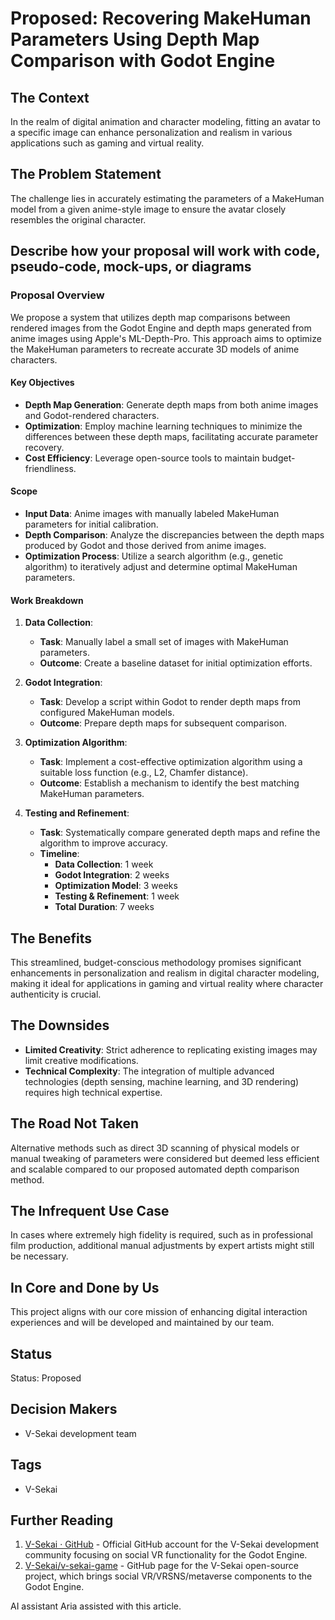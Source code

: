 # Proposed: Recovering MakeHuman Parameters Using Depth Map Comparison with Godot Engine

## The Context

In the realm of digital animation and character modeling, fitting an avatar to a specific image can enhance personalization and realism in various applications such as gaming and virtual reality.

## The Problem Statement

The challenge lies in accurately estimating the parameters of a MakeHuman model from a given anime-style image to ensure the avatar closely resembles the original character.

## Describe how your proposal will work with code, pseudo-code, mock-ups, or diagrams

### Proposal Overview

We propose a system that utilizes depth map comparisons between rendered images from the Godot Engine and depth maps generated from anime images using Apple's ML-Depth-Pro. This approach aims to optimize the MakeHuman parameters to recreate accurate 3D models of anime characters.

#### Key Objectives

- **Depth Map Generation**: Generate depth maps from both anime images and Godot-rendered characters.
- **Optimization**: Employ machine learning techniques to minimize the differences between these depth maps, facilitating accurate parameter recovery.
- **Cost Efficiency**: Leverage open-source tools to maintain budget-friendliness.

#### Scope

- **Input Data**: Anime images with manually labeled MakeHuman parameters for initial calibration.
- **Depth Comparison**: Analyze the discrepancies between the depth maps produced by Godot and those derived from anime images.
- **Optimization Process**: Utilize a search algorithm (e.g., genetic algorithm) to iteratively adjust and determine optimal MakeHuman parameters.

#### Work Breakdown

1. **Data Collection**:
   - **Task**: Manually label a small set of images with MakeHuman parameters.
   - **Outcome**: Create a baseline dataset for initial optimization efforts.

2. **Godot Integration**:
   - **Task**: Develop a script within Godot to render depth maps from configured MakeHuman models.
   - **Outcome**: Prepare depth maps for subsequent comparison.

3. **Optimization Algorithm**:
   - **Task**: Implement a cost-effective optimization algorithm using a suitable loss function (e.g., L2, Chamfer distance).
   - **Outcome**: Establish a mechanism to identify the best matching MakeHuman parameters.

4. **Testing and Refinement**:
   - **Task**: Systematically compare generated depth maps and refine the algorithm to improve accuracy.
   - **Timeline**:
     - **Data Collection**: 1 week
     - **Godot Integration**: 2 weeks
     - **Optimization Model**: 3 weeks
     - **Testing & Refinement**: 1 week
     - **Total Duration**: 7 weeks

## The Benefits

This streamlined, budget-conscious methodology promises significant enhancements in personalization and realism in digital character modeling, making it ideal for applications in gaming and virtual reality where character authenticity is crucial.

## The Downsides

- **Limited Creativity**: Strict adherence to replicating existing images may limit creative modifications.
- **Technical Complexity**: The integration of multiple advanced technologies (depth sensing, machine learning, and 3D rendering) requires high technical expertise.

## The Road Not Taken

Alternative methods such as direct 3D scanning of physical models or manual tweaking of parameters were considered but deemed less efficient and scalable compared to our proposed automated depth comparison method.

## The Infrequent Use Case

In cases where extremely high fidelity is required, such as in professional film production, additional manual adjustments by expert artists might still be necessary.

## In Core and Done by Us

This project aligns with our core mission of enhancing digital interaction experiences and will be developed and maintained by our team.

## Status

Status: Proposed <!-- Draft | Proposed | Rejected | Accepted | Deprecated | Superseded by -->

## Decision Makers

- V-Sekai development team

## Tags

- V-Sekai

## Further Reading

1. [V-Sekai · GitHub](https://github.com/v-sekai) - Official GitHub account for the V-Sekai development community focusing on social VR functionality for the Godot Engine.
2. [V-Sekai/v-sekai-game](https://github.com/v-sekai/v-sekai-game) - GitHub page for the V-Sekai open-source project, which brings social VR/VRSNS/metaverse components to the Godot Engine.

AI assistant Aria assisted with this article.